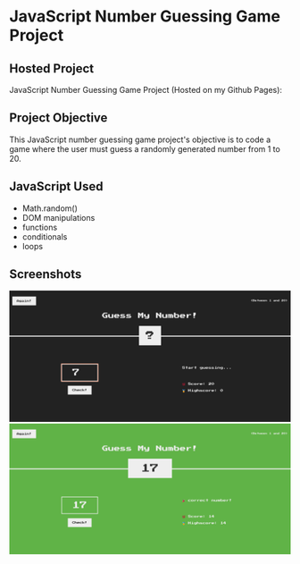 # JavaScript Number Guessing Game Project

## Hosted Project

JavaScript Number Guessing Game Project (Hosted on my Github Pages):

## Project Objective

This JavaScript number guessing game project's objective is to code a game where the user must guess a randomly generated number from 1 to 20.

## JavaScript Used

- Math.random()
- DOM manipulations
- functions
- conditionals
- loops

## Screenshots

![FAQ Cards](screenshot1.png)
![FAQ Cards](screenshot2.png)
